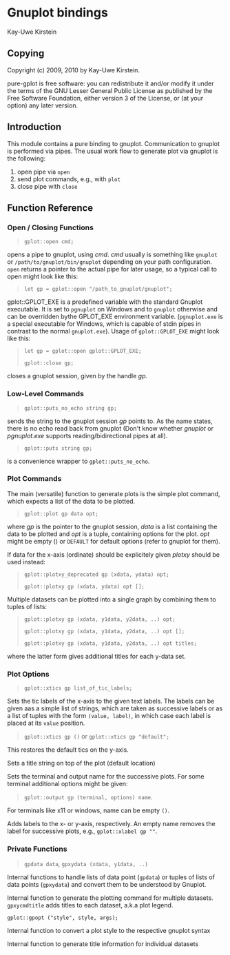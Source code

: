 <a name="doc-pure-gplot"></a>

Gnuplot bindings
================

Kay-Uwe Kirstein

Copying
-------

Copyright (c) 2009, 2010 by Kay-Uwe Kirstein.

pure-gplot is free software: you can redistribute it and/or modify it under
the terms of the GNU Lesser General Public License as published by the Free
Software Foundation, either version 3 of the License, or (at your option) any
later version.

Introduction
------------

This module contains a pure binding to gnuplot. Communication to gnuplot is
performed via pipes. The usual work flow to generate plot via gnuplot is the
following:

1.  open pipe via `open`
2.  send plot commands, e.g., with `plot`
3.  close pipe with `close`

Function Reference
------------------

### Open / Closing Functions

> `gplot::open cmd;`

opens a pipe to gnuplot, using *cmd*. *cmd* usually is something like
`gnuplot` or `/path/to/gnuplot/bin/gnuplot` depending on your path
configuration. `open` returns a pointer to the actual pipe for later usage, so
a typical call to open might look like this:

> `let gp = gplot::open "/path_to_gnuplot/gnuplot";`

gplot::GPLOT\_EXE is a predefined variable with the standard Gnuplot
executable. It is set to `pgnuplot` on Windows and to `gnuplot` otherwise and
can be overridden bythe GPLOT\_EXE environment variable. (`pgnuplot.exe` is a
special executable for Windows, which is capable of stdin pipes in contrast to
the normal `gnuplot.exe`). Usage of `gplot::GPLOT_EXE` might look like this:

> `let gp = gplot::open gplot::GPLOT_EXE;`
>
> `gplot::close gp;`

closes a gnuplot session, given by the handle *gp*.

### Low-Level Commands

> `gplot::puts_no_echo string gp;`

sends the string to the gnuplot session *gp* points to. As the name states,
there is no echo read back from gnuplot (Don't know whether *gnuplot* or
*pgnuplot.exe* supports reading/bidirectional pipes at all).

> `gplot::puts string gp;`

is a convenience wrapper to `gplot::puts_no_echo`.

### Plot Commands

The main (versatile) function to generate plots is the simple plot command,
which expects a list of the data to be plotted.

> `gplot::plot gp data opt;`

where *gp* is the pointer to the gnuplot session, *data* is a list containing
the data to be plotted and *opt* is a tuple, containing options for the plot.
*opt* might be empty () or `DEFAULT` for default options (refer to gnuplot for
them).

If data for the x-axis (ordinate) should be explicitely given *plotxy* should
be used instead:

> `gplot::plotxy_deprecated gp (xdata, ydata) opt;`
>
> `gplot::plotxy gp (xdata, ydata) opt [];`

Multiple datasets can be plotted into a single graph by combining them to
tuples of lists:

> `gplot::plotxy gp (xdata, y1data, y2data, ..) opt;`
>
> `gplot::plotxy gp (xdata, y1data, y2data, ..) opt [];`
>
> `gplot::plotxy gp (xdata, y1data, y2data, ..) opt titles;`

where the latter form gives additional titles for each y-data set.

### Plot Options

> `gplot::xtics gp list_of_tic_labels;`

Sets the tic labels of the x-axis to the given text labels. The labels can be
given aas a simple list of strings, which are taken as successive labels or as
a list of tuples with the form `(value, label)`, in which case each label is
placed at its `value` position.

> `gplot::xtics gp ()` or `gplot::xtics gp "default";`

This restores the default tics on the y-axis.

Sets a title string on top of the plot (default location)

Sets the terminal and output name for the successive plots. For some terminal
additional options might be given:

> `gplot::output gp (terminal, options) name`.

For terminals like x11 or windows, name can be empty `()`.

Adds labels to the x- or y-axis, respectively. An empty name removes the label
for successive plots, e.g., `gplot::xlabel gp ""`.

### Private Functions

> `gpdata data`, `gpxydata (xdata, y1data, ..)`

Internal functions to handle lists of data point (`gpdata`) or tuples of lists
of data points (`gpxydata`) and convert them to be understood by Gnuplot.

Internal function to generate the plotting command for multiple datasets.
`gpxycmdtitle` adds titles to each dataset, a.k.a plot legend.

`gplot::gpopt ("style", style, args);`

Internal function to convert a plot style to the respective gnuplot syntax

Internal function to generate title information for individual datasets
